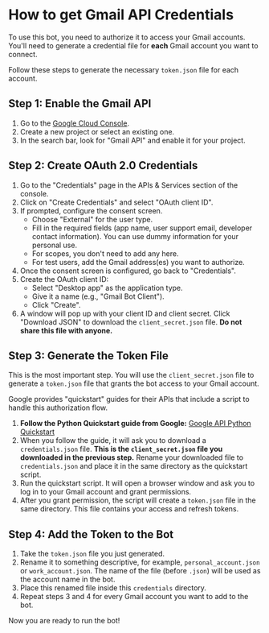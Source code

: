# How to get Gmail API Credentials

To use this bot, you need to authorize it to access your Gmail accounts. You'll need to generate a credential file for **each** Gmail account you want to connect.

Follow these steps to generate the necessary `token.json` file for each account.

## Step 1: Enable the Gmail API

1.  Go to the [Google Cloud Console](https://console.cloud.google.com/).
2.  Create a new project or select an existing one.
3.  In the search bar, look for "Gmail API" and enable it for your project.

## Step 2: Create OAuth 2.0 Credentials

1.  Go to the "Credentials" page in the APIs & Services section of the console.
2.  Click on "Create Credentials" and select "OAuth client ID".
3.  If prompted, configure the consent screen.
    *   Choose "External" for the user type.
    *   Fill in the required fields (app name, user support email, developer contact information). You can use dummy information for your personal use.
    *   For scopes, you don't need to add any here.
    *   For test users, add the Gmail address(es) you want to authorize.
4.  Once the consent screen is configured, go back to "Credentials".
5.  Create the OAuth client ID:
    *   Select "Desktop app" as the application type.
    *   Give it a name (e.g., "Gmail Bot Client").
    *   Click "Create".
6.  A window will pop up with your client ID and client secret. Click "Download JSON" to download the `client_secret.json` file. **Do not share this file with anyone.**

## Step 3: Generate the Token File

This is the most important step. You will use the `client_secret.json` file to generate a `token.json` file that grants the bot access to your Gmail account.

Google provides "quickstart" guides for their APIs that include a script to handle this authorization flow.

1.  **Follow the Python Quickstart guide from Google:** [Google API Python Quickstart](https://developers.google.com/gmail/api/quickstart/python)
2.  When you follow the guide, it will ask you to download a `credentials.json` file. **This is the `client_secret.json` file you downloaded in the previous step.** Rename your downloaded file to `credentials.json` and place it in the same directory as the quickstart script.
3.  Run the quickstart script. It will open a browser window and ask you to log in to your Gmail account and grant permissions.
4.  After you grant permission, the script will create a `token.json` file in the same directory. This file contains your access and refresh tokens.

## Step 4: Add the Token to the Bot

1.  Take the `token.json` file you just generated.
2.  Rename it to something descriptive, for example, `personal_account.json` or `work_account.json`. The name of the file (before `.json`) will be used as the account name in the bot.
3.  Place this renamed file inside this `credentials` directory.
4.  Repeat steps 3 and 4 for every Gmail account you want to add to the bot.

Now you are ready to run the bot!
